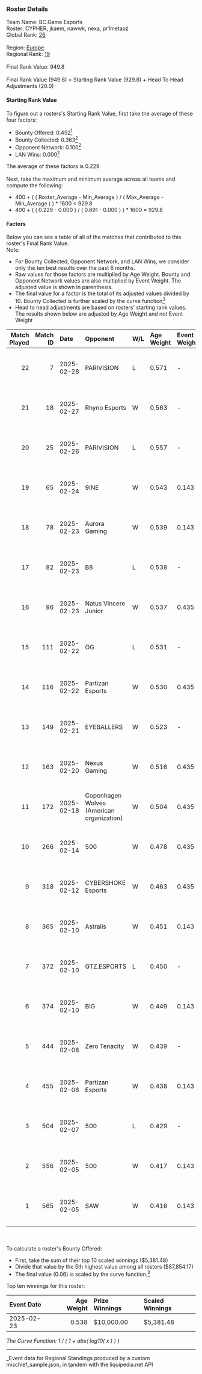 ### Roster Details<br />
Team Name: BC.Game Esports<br />
Roster: CYPHER, jkaem, nawwk, nexa, pr1metapz<br />
Global Rank: [26](../../standings_global_2025_06_02.md)<br />
<br />
Region: [Europe]( ../../standings_europe_2025_06_02.md)<br />
Regional Rank: [19]( ../../standings_europe_2025_06_02.md)<br />
<br />
Final Rank Value:  949.8<br />
<br />
Final Rank Value (949.8) = Starting Rank Value (929.8) + Head To Head Adjustments (20.0)<br />

#### Starting Rank Value<br />
To figure out a rosters's Starting Rank Value, first take the average of these four factors:<br />
- Bounty Offered: 0.452[<sup>1</sup>](#table2)
- Bounty Collected: 0.363[<sup>2</sup>](#table1)
- Opponent Network: 0.100[<sup>2</sup>](#table1)
- LAN Wins: 0.000[<sup>2</sup>](#table1)

The average of these factors is 0.229<br />
<br />
Next, take the maximum and minimum average across all teams and compute the following:<br />
- 400 + ( ( Roster_Average - Min_Average ) / ( Max_Average - Min_Average ) ) * 1600 = 929.8
- 400 + ( ( 0.229 - 0.000 ) / ( 0.691 - 0.000 ) ) * 1600 = 929.8


#### Factors<br />
Below you can see a table of all of the matches that contributed to this roster's Final Rank Value.<br />
Note:<br />

- For Bounty Collected, Opponent Network, and LAN Wins, we consider only the ten best results over the past 6 months.
- Raw values for those factors are multiplied by Age Weight. Bounty and Opponent Network values are also multiplied by Event Weight. The adjusted value is shown in parenthesis.
- The final value for a factor is the total of its adjusted values divided by 10. Bounty Collected is further scaled by the curve function[<sup>3</sup>](#curveFunction)
- Head to head adjustments are based on rosters' starting rank values. The results shown below are adjusted by Age Weight and not Event Weight
<span id="table1"></span><br />


| Match Played | Match ID | Date       | Opponent                                  | W/L | Age Weight | Event Weight | Bounty Collected | Opponent Network | LAN Wins  | H2H Adj. | Roster                                   |
| -: | -: | :- | :- | :- | :- | :- | :- | :- | :- | -: | :- |
|           22 |        7 | 2025-02-28 | PARIVISION                                | L   | 0.571      | -            | -                | -                | -         |   -14.92 | CYPHER, jkaem, nawwk, nexa, pr1metapz    |
|           21 |       18 | 2025-02-27 | Rhyno Esports                             | W   | 0.563      | -            | -                | -                | 0 (0.000) |     0.68 | CYPHER, jkaem, nawwk, nexa, pr1metapz    |
|           20 |       25 | 2025-02-26 | PARIVISION                                | L   | 0.557      | -            | -                | -                | -         |   -14.79 | CYPHER, jkaem, nawwk, nexa, pr1metapz    |
|           19 |       65 | 2025-02-24 | 9INE                                      | W   | 0.543      | 0.143        | -                | 0.787 (0.061)    | 0 (0.000) |     4.59 | CYPHER, jkaem, nawwk, nexa, pr1metapz    |
|           18 |       78 | 2025-02-23 | Aurora Gaming                             | W   | 0.539      | 0.143        | -                | 0.452 (0.035)    | 0 (0.000) |     1.37 | CYPHER, jkaem, nawwk, nexa, pr1metapz    |
|           17 |       82 | 2025-02-23 | B8                                        | L   | 0.538      | -            | -                | -                | -         |    -8.61 | CYPHER, jkaem, nawwk, nexa, pr1metapz    |
|           16 |       96 | 2025-02-23 | Natus Vincere Junior                      | W   | 0.537      | 0.435        | 0.040 (0.009)    | 0.494 (0.115)    | 0 (0.000) |     4.88 | CYPHER, jkaem, nawwk, nexa, pr1metapz    |
|           15 |      111 | 2025-02-22 | OG                                        | L   | 0.531      | -            | -                | -                | -         |   -14.73 | CYPHER, jkaem, nawwk, nexa, pr1metapz    |
|           14 |      116 | 2025-02-22 | Partizan Esports                          | W   | 0.530      | 0.435        | 0.067 (0.016)    | 0.354 (0.082)    | 0 (0.000) |     5.28 | CYPHER, jkaem, nawwk, nexa, pr1metapz    |
|           13 |      149 | 2025-02-21 | EYEBALLERS                                | W   | 0.523      | -            | -                | -                | 0 (0.000) |     3.45 | CYPHER, jkaem, nawwk, nexa, pr1metapz    |
|           12 |      163 | 2025-02-20 | Nexus Gaming                              | W   | 0.516      | 0.435        | 0.017 (0.004)    | 0.130 (0.029)    | 0 (0.000) |     2.85 | CYPHER, jkaem, nawwk, nexa, pr1metapz    |
|           11 |      172 | 2025-02-18 | Copenhagen Wolves (American organization) | W   | 0.504      | 0.435        | -                | 0.657 (0.144)    | 0 (0.000) |     3.12 | CYPHER, jkaem, nawwk, nexa, pr1metapz    |
|           10 |      266 | 2025-02-14 | 500                                       | W   | 0.478      | 0.435        | 0.123 (0.026)    | 1.000 (0.208)    | 0 (0.000) |     7.59 | CYPHER, jkaem, nawwk, nexa, pr1metapz    |
|            9 |      318 | 2025-02-12 | CYBERSHOKE Esports                        | W   | 0.463      | 0.435        | 0.013 (0.003)    | 1.000 (0.201)    | 0 (0.000) |     3.92 | CYPHER, jkaem, nawwk, nexa, pr1metapz    |
|            8 |      365 | 2025-02-10 | Astralis                                  | W   | 0.451      | 0.143        | 1.000 (0.064)    | 1.000 (0.064)    | -         |    14.15 | CYPHER, jkaem, nawwk, nexa, pr1metapz    |
|            7 |      372 | 2025-02-10 | GTZ.ESPORTS                               | L   | 0.450      | -            | -                | -                | -         |   -10.79 | CYPHER, jkaem, nawwk, nexa, pr1metapz    |
|            6 |      374 | 2025-02-10 | BIG                                       | W   | 0.449      | 0.143        | 0.295 (0.019)    | -                | -         |    12.74 | CacaNito, CYPHER, nawwk, nexa, pr1metapz |
|            5 |      444 | 2025-02-08 | Zero Tenacity                             | W   | 0.439      | -            | -                | -                | -         |     2.40 | CYPHER, jkaem, nawwk, nexa, pr1metapz    |
|            4 |      455 | 2025-02-08 | Partizan Esports                          | W   | 0.438      | 0.143        | 0.067 (0.004)    | -                | -         |     4.93 | CYPHER, jkaem, nawwk, nexa, pr1metapz    |
|            3 |      504 | 2025-02-07 | 500                                       | L   | 0.429      | -            | -                | -                | -         |    -6.63 | CYPHER, jkaem, nawwk, nexa, pr1metapz    |
|            2 |      556 | 2025-02-05 | 500                                       | W   | 0.417      | 0.143        | 0.123 (0.007)    | 1.000 (0.060)    | -         |     6.60 | CYPHER, jkaem, nawwk, nexa, pr1metapz    |
|            1 |      565 | 2025-02-05 | SAW                                       | W   | 0.416      | 0.143        | 0.396 (0.024)    | -                | -         |    11.87 | CYPHER, jkaem, nawwk, nexa, pr1metapz    |

<br />
<span id="table2"></span><br />
To calculate a roster's Bounty Offered:<br />

- First, take the sum of their top 10 scaled winnings ($5,381.48)
- Divide that value by the 5th highest value among all rosters ($87,854.17)
- The final value (0.06) is scaled by the curve function.[<sup>3</sup>](#curveFunction)

Top ten winnings for this roster:<br />

| Event Date | Age Weight | Prize Winnings | Scaled Winnings |
| :- | -: | :- | :- |
| 2025-02-23 |      0.538 | $10,000.00     | $5,381.48       |


<span id="curveFunction"></span>_The Curve Function: 1 / ( 1 + abs( log10( x ) ) )_<br />

---
_Event data for Regional Standings produced by a custom mischief_sample.json, in tandem with the liquipedia.net API<br />

